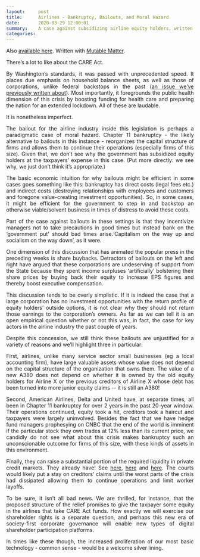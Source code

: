 ```yaml
---
layout:     post
title:      Airlines - Bankruptcy, Bailouts, and Moral Hazard
date:       2020-03-29 12:00:01
summary:    A case against subsidizing airline equity holders, written with Mutable Matter.
categories: 
---
```

<div style="text-align: justify">

Also [available here](https://us18.campaign-archive.com/?u=66debbe833e4af394aa5c54d8&id=cd6d671aed). Written with [Mutable Matter](https://medium.com/mutable-matter).

There’s a lot to like about the CARE Act. 

By Washington’s standards, it was passed with unprecedented speed. It places due emphasis on household balance sheets, as well as those of corporations, unlike federal backstops in the past ([an issue we’ve previously written about](https://mailchi.mp/fed5cdb50bbc/marginal-markets)). Most importantly, it foregrounds the public health dimension of this crisis by boosting funding for health care and preparing the nation for an extended lockdown. All of these are laudable. 

It is nonetheless imperfect.

The bailout for the airline industry inside this legislation is perhaps a paradigmatic case of moral hazard. Chapter 11 bankruptcy - the likely alternative to bailouts in this instance - reorganizes the capital structure of firms and allows them to continue their operations (especially firms of this size). Given that, we don’t see why the government has subsidized equity holders at the taxpayers’ expense in this case. (Put more directly: we see why, we just don’t think it’s appropriate.)

The basic economic intuition for why bailouts might be efficient in some cases goes something like this: bankruptcy has direct costs (legal fees etc.) and indirect costs (destroying relationships with employees and customers and foregone value-creating investment opportunities). So, in some cases, it might be efficient for the government to step in and backstop an otherwise viable/solvent business in times of distress to avoid these costs. 

Part of the case against bailouts in these settings is that they incentivize managers not to take precautions in good times but instead bank on the ‘government put’ should bad times arise.‘Capitalism on the way up and socialism on the way down’, as it were. 

One dimension of this discussion that has animated the popular press in the preceding weeks is share buybacks. Detractors of bailouts on the left and right have argued that these corporations are undeserving of support from the State because they spent income surpluses ‘artificially’ bolstering their share prices by buying back their equity to increase EPS figures and thereby boost executive compensation. 

This discussion tends to be overly simplistic. If it is indeed the case that a large corporation has no investment opportunities with the return profile of equity holders’ outside options, it is not clear why they should not return those earnings to the corporation’s owners. As far as we can tell it is an open empirical question whether or not this was, in fact, the case for key actors in the airline industry the past couple of years. 

Despite this concession, we still think these bailouts are unjustified for a variety of reasons and we’ll highlight three in particular: 

First, airlines, unlike many service sector small businesses (eg a local accounting firm), have large valuable assets whose value does not depend on the capital structure of the organization that owns them. The value of a new A380 does not depend on whether it is owned by the old equity holders for Airline X or the previous creditors of Airline X whose debt has been turned into more junior equity claims -- it is still an A380! 

Second, American Airlines, Delta and United have, at separate times, all been in Chapter 11 bankruptcy for over 2 years in the past 20-year window. Their operations continued, equity took a hit, creditors took a haircut and taxpayers were largely uninvolved. Besides the fact that we have hedge fund managers prophesying on CNBC that the end of the world is imminent if the particular stock they own trades at 12% less than its current price, we candidly do not see what about this crisis makes bankruptcy such an unconscionable outcome for firms of this size, with these kinds of assets in this environment. 

Finally, they can raise a substantial portion of the required liquidity in private credit markets. They already have! See [here](http://ir.united.com/node/23416/html), [here](https://ir.delta.com/financials/sec-filings/sec-filings-details/default.aspx?FilingId=14021812) and [here](https://americanairlines.gcs-web.com/node/38141/html). The courts would likely put a stay on creditors’ claims until the worst parts of the crisis had dissipated allowing them to continue operations and limit worker layoffs.

To be sure, it isn’t all bad news. We are thrilled, for instance, that the proposed structure of the relief promises to give the taxpayer some equity in the airlines that take CARE Act funds. How exactly we will exercise our shareholder rights is a separate question, and perhaps this new era of society-first corporate governance will enable new types of digital shareholder participation platforms. 

In times like these though, the increased proliferation of our most basic technology - common sense - would be a welcome silver lining.
</div>
